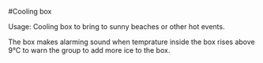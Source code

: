 #Cooling box

Usage: Cooling box to bring to sunny beaches or other hot events.

The box makes alarming sound when temprature inside the box rises above 9°C to warn the group to add more ice to the box.
